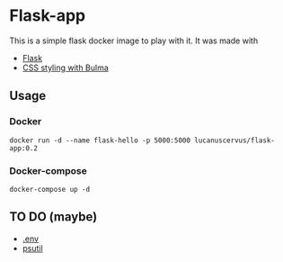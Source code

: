 # Flask-app

This is a simple flask docker image to play with it. It was made with 

- [Flask](https://flask.palletsprojects.com)
- [CSS styling with Bulma](https://bulma.io/)

## Usage
### Docker
```
docker run -d --name flask-hello -p 5000:5000 lucanuscervus/flask-app:0.2
```

### Docker-compose
```
docker-compose up -d
```

## TO DO (maybe)

* [.env](https://saurabh-kumar.com/python-dotenv/)
* [psutil](https://psutil.readthedocs.io/en/latest/)
